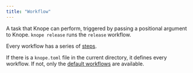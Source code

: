 ```yaml
---
title: "Workflow"
---
```


A task that Knope can perform, triggered by passing a positional argument to Knope.
`knope release` runs the `release` workflow.

Every workflow has a series of [steps](/reference/concepts/step).

If there is a `knope.toml` file in the current directory, it defines every workflow.
If not, only the [default workflows](/reference/default-config) are available.

